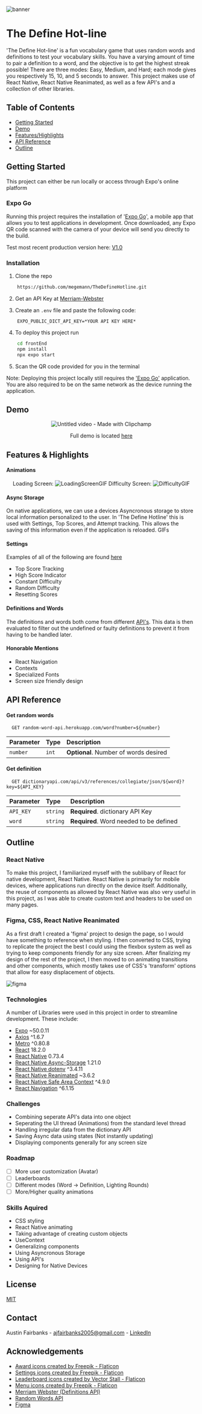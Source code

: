 ![banner](https://github.com/megemann/TheDefineHotline/assets/89821947/8207b37a-a9db-4e85-8188-ff58b74645c0)
# The Define Hot-line
'The Define Hot-line' is a fun vocabulary game that uses random words and definitions to test your vocabulary skills. You have a varying amount of time to pair a definition to a word, and the objective is to get the highest streak possible! There are three modes: Easy, Medium, and Hard; each mode gives you respectively 15, 10, and 5 seconds to answer. This project makes use of React Native, React Native Reanimated, as well as a few API's and a collection of other libraries.
## Table of Contents
* [Getting Started](#Getting-Started)
* [Demo](#Demo)
* [Features/Highlights](#Features-&-Highlights)
* [API Reference](#API-Reference)
* [Outline](#Outline)

## Getting Started
This project can either be run locally or access through Expo's online platform
### Expo Go

Running this project requires the installation of '[Expo Go][expoGo]', a mobile app that allows you to test applications in development. Once downloaded, any Expo QR code scanned with the camera of your device will send you directly to the build.

Test most recent production version here:
[V1.0][prodbuild]

### Installation
1. Clone the repo
```bash
    https://github.com/megemann/TheDefineHotline.git
```
2. Get an API Key at [Merriam-Webster][dictionaryAPI]

3. Create an `.env` file and paste the following code:
```.env
    EXPO_PUBLIC_DICT_API_KEY=*YOUR API KEY HERE*
``` 

4. To deploy this project run

```bash
    cd frontEnd
    npm install
    npx expo start
```

5. Scan the QR code provided for you in the terminal

Note: Deploying this project locally still requires the ['Expo Go'][expoGo] application. You are also required to be on the same network as the device running the application.


## Demo
<div align="center">
    
![Untitled video - Made with Clipchamp](https://github.com/megemann/TheDefineHotline/assets/89821947/bead94df-74ea-492e-a7c6-c684233711fa)

Full demo is located [here](https://github.com/megemann/TheDefineHotline/tree/main/display/Videos-Gifs/DefineHotlineDemo.mp4)

</div>

## Features & Highlights
#### Animations

<div align="center">
    
Loading Screen:
![LoadingScreenGIF](https://github.com/megemann/TheDefineHotline/assets/89821947/64dbb780-977a-4bf9-8d86-620f3e49a18b)
Difficulty Screen:
![DifficultyGIF](https://github.com/megemann/TheDefineHotline/assets/89821947/4f773bc3-3d8d-4d30-89fd-d5b5b4246676)

</div>

#### Async Storage
On native applications, we can use a devices Asyncronous storage to store local information personalized to the user. In 'The Define Hotline' this is used with Settings, Top Scores, and Attempt tracking. This allows the saving of this information even if the application is reloaded.
GIFs
#### Settings
Examples of all of the following are found [here](https://github.com/megemann/TheDefineHotline/tree/main/display/Videos-Gifs)
- Top Score Tracking
- High Score Indicator
- Constant Difficulty
- Random Difficulty
- Resetting Scores

#### Definitions and Words
The definitions and words both come from different [API's](#API-Reference). This data is then evaluated to filter out the undefined or faulty definitions to prevent it from having to be handled later.

#### Honorable Mentions
- React Navigation
- Contexts
- Specialized Fonts
- Screen size friendly design

## API Reference

#### Get random words

```http
  GET random-word-api.herokuapp.com/word?number=${number}
```

| Parameter | Type | Description                           |
| :-------- | :----| :-------------------------------------|
| `number` | `int` | **Optional**. Number of words desired |

#### Get definition

```http
  GET dictionaryapi.com/api/v3/references/collegiate/json/${word}?key=${API_KEY}
```

| Parameter | Type     | Description                       |
| :-------- | :------- | :-------------------------------- |
| `API_KEY`      | `string` | **Required**. dictionary API Key |
| `word`| `string` | **Required**. Word needed to be defined




## Outline
### React Native
To make this project, I familiarized myself with the sublibary of React for native development, React Native. React Native is primarily for mobile devices, where applications run directly on the device itself. Additionally, the reuse of components as allowed by React Native was also very useful in this project, as I was able to create custom text and headers to be used on many pages.

### Figma, CSS, React Native Reanimated
As a first draft I created a 'figma' project to design the page, so I would have something to reference when styling. I then converted to CSS, trying to replicate the project the best I could using the flexbox system as well as trying to keep components friendly for any size screen. After finalizing my design of the rest of the project, I then moved to on animating transitions and other components, which mostly takes use of CSS's 'transform' options that allow for easy displacement of objects.

![figma](https://github.com/megemann/TheDefineHotline/assets/89821947/1c5c620f-3783-4b99-896e-6186760afe1b)

### Technologies
A number of Libraries were used in this project in order to streamline development. These include:
- [Expo][expo] ~50.0.11
- [Axios][axios] ^1.6.7
- [Metro][metro] ^0.80.8
- [React][react] 18.2.0
- [React Native][reactNative] 0.73.4
- [React Native Async-Storage][reactNativeAsync] 1.21.0
- [React Native dotenv][reactNativedotenv] ^3.4.11
- [React Native Reanimated][reactNativeReanimated] ~3.6.2
- [React Native Safe Area Context][reactNativeSafeArea] ^4.9.0
- [React Navigation][reactNavigation] ^6.1.15

### Challenges

- Combining seperate API's data into one object
- Seperating the UI thread (Animations) from the standard level thread
- Handling irregular data from the dictionary API
- Saving Async data using states (Not instantly updating)
- Displaying components generally for any screen size


### Roadmap

- [ ] More user customization (Avatar)
- [ ] Leaderboards
- [ ] Different modes (Word -> Definition, Lighting Rounds)
- [ ] More/Higher quality animations

### Skills Aquired

- CSS styling
- React Native animating
- Taking advantage of creating custom objects
- UseContext
- Generalizing components
- Using Asyncronous Storage
- Using API's
- Designing for Native Devices

## License

[MIT](https://choosealicense.com/licenses/mit/)

## Contact

Austin Fairbanks - ajfairbanks2005@gmail.com - [LinkedIn](www.linkedin.com/in/ajf2005)

## Acknowledgements
- <a href="https://www.flaticon.com/free-icons/award" title="award icons">Award icons created by Freepik - Flaticon</a>
- <a href="https://www.flaticon.com/free-icons/settings" title="settings icons">Settings icons created by Freepik - Flaticon</a>
- <a href="https://www.flaticon.com/free-icons/leaderboard" title="leaderboard icons">Leaderboard icons created by Vector Stall - Flaticon</a>
- <a href="https://www.flaticon.com/free-icons/menu" title="menu icons">Menu icons created by Freepik - Flaticon</a>
- [Merriam Webster (Definitions API)][dictionaryAPI]
- [Random Words API][randomWords]
- [Figma][figma]

[prodbuild]: <https://expo.dev/preview/update?message=V1.0&updateRuntimeVersion=1.0.0&createdAt=2024-04-18T14%3A26%3A36.768Z&slug=exp&projectId=1daa38df-5825-4277-b301-9df435cee2bf&group=bf04e7c5-c219-403e-af4f-6bf581f3e14f> "Project in Expo"
[dictionaryAPI]: <https://dictionaryapi.com/> "Dictionary API"
[expoGo]: <https://expo.dev/go> "Expo Go"
[expo]: <https://expo.dev/> "Expo"
[axios]: <https://axios-http.com/docs/intro> "Axios"
[metro]: <https://docs.expo.dev/guides/customizing-metro/> "Metro"
[react]: <https://react.dev/> "React"
[reactNative]: <https://reactnative.dev/> "React Native"
[reactNativeAsync]: <https://docs.expo.dev/versions/latest/sdk/async-storage/> "Async Storage"
[reactNativedotenv]: <https://docs.expo.dev/guides/environment-variables/> "dotenv"
[reactNativeReanimated]: <https://docs.swmansion.com/react-native-reanimated/> "reanimated"
[reactNativeSafeArea]: <https://reactnative.dev/docs/safeareaview> "safe area"
[reactNavigation]: <https://reactnavigation.org/> "React Navigation"
[randomWords]: <https://random-word-api.herokuapp.com/home> "Random Words"
[figma]: <https://www.figma.com/> "Figma"
